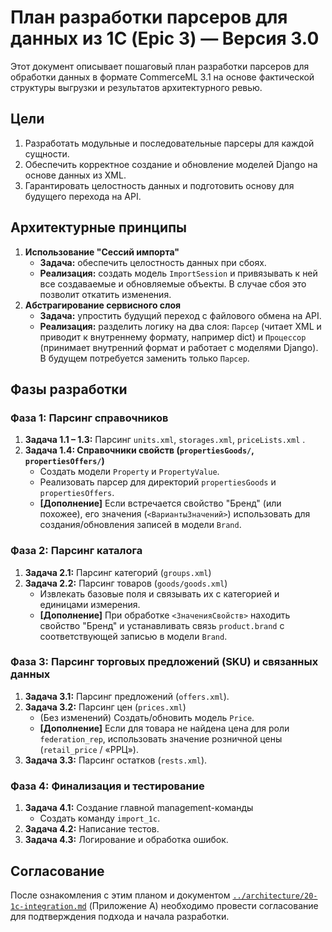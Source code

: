 # План разработки парсеров для данных из 1С (Epic 3) — Версия 3.0

Этот документ описывает пошаговый план разработки парсеров для обработки данных в формате CommerceML 3.1 на основе фактической структуры выгрузки и результатов архитектурного ревью.

## Цели

1. Разработать модульные и последовательные парсеры для каждой сущности.
2. Обеспечить корректное создание и обновление моделей Django на основе данных из XML.
3. Гарантировать целостность данных и подготовить основу для будущего перехода на API.

## Архитектурные принципы

1. **Использование "Сессий импорта"**
    - **Задача:** обеспечить целостность данных при сбоях.
    - **Реализация:** создать модель `ImportSession` и привязывать к ней все создаваемые и обновляемые объекты. В случае сбоя это позволит откатить изменения.
2. **Абстрагирование сервисного слоя**
    - **Задача:** упростить будущий переход с файлового обмена на API.
    - **Реализация:** разделить логику на два слоя: `Парсер` (читает XML и приводит к внутреннему формату, например dict) и `Процессор` (принимает внутренний формат и работает с моделями Django). В будущем потребуется заменить только `Парсер`.

## Фазы разработки

### Фаза 1: Парсинг справочников

1. **Задача 1.1 – 1.3:** Парсинг `units.xml`, `storages.xml`, `priceLists.xml` .
2. **Задача 1.4: Справочники свойств (`propertiesGoods/`, `propertiesOffers/`)**
    - Создать модели `Property` и `PropertyValue`.
    - Реализовать парсер для директорий `propertiesGoods` и `propertiesOffers`.
    - **[Дополнение]** Если встречается свойство "Бренд" (или похожее), его значения (`<ВариантыЗначений>`) использовать для создания/обновления записей в модели `Brand`.

### Фаза 2: Парсинг каталога

1. **Задача 2.1:** Парсинг категорий (`groups.xml`)
2. **Задача 2.2:** Парсинг товаров (`goods/goods.xml`)
    - Извлекать базовые поля и связывать их с категорией и единицами измерения.
    - **[Дополнение]** При обработке `<ЗначенияСвойств>` находить свойство "Бренд" и устанавливать связь `product.brand` с соответствующей записью в модели `Brand`.

### Фаза 3: Парсинг торговых предложений (SKU) и связанных данных

1. **Задача 3.1:** Парсинг предложений (`offers.xml`).
2. **Задача 3.2:** Парсинг цен (`prices.xml`)
    - (Без изменений) Создать/обновить модель `Price`.
    - **[Дополнение]** Если для товара не найдена цена для роли `federation_rep`, использовать значение розничной цены (`retail_price` / «РРЦ»).
3. **Задача 3.3:** Парсинг остатков (`rests.xml`).

### Фаза 4: Финализация и тестирование

1. **Задача 4.1:** Создание главной management-команды
    - Создать команду `import_1c`.
2. **Задача 4.2:** Написание тестов.
3. **Задача 4.3:** Логирование и обработка ошибок.

## Согласование

После ознакомления с этим планом и документом [`../architecture/20-1c-integration.md`](../architecture/20-1c-integration.md) (Приложение А) необходимо провести согласование для подтверждения подхода и начала разработки.
